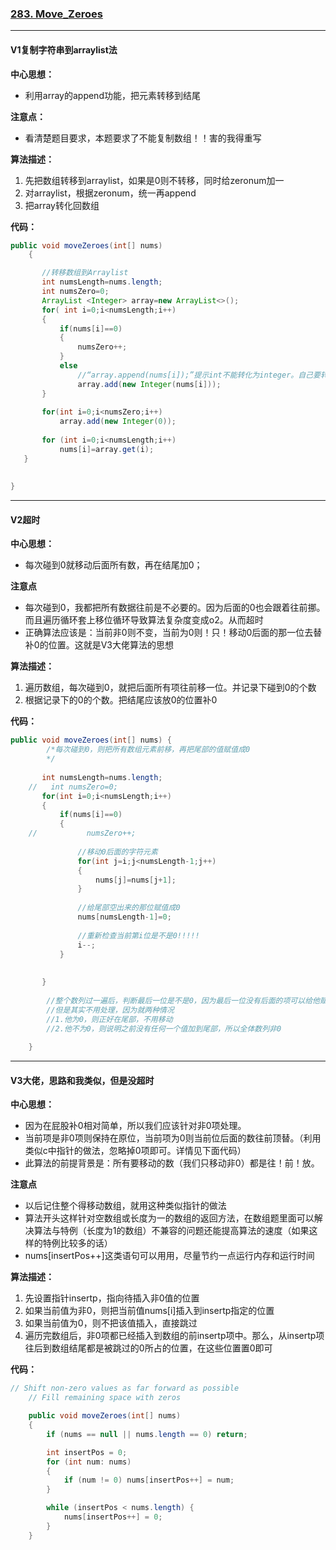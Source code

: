 ### [283. Move_Zeroes](//leetcode.com/problems/move-zeroes/)

---

#### V1复制字符串到arraylist法



**中心思想：**

- 利用array的append功能，把元素转移到结尾




**注意点：**
- 看清楚题目要求，本题要求了不能复制数组！！害的我得重写




**算法描述：**
1. 先把数组转移到arraylist，如果是0则不转移，同时给zeronum加一
2. 对arraylist，根据zeronum，统一再append
3. 把array转化回数组




**代码：**

```java
public void moveZeroes(int[] nums) 
	{

       //转移数组到Arraylist
       int numsLength=nums.length;
       int numsZero=0;
       ArrayList <Integer> array=new ArrayList<>();
       for( int i=0;i<numsLength;i++)
       {   
           if(nums[i]==0)
           {
               numsZero++;
           }
           else
               //“array.append(nums[i]);”提示int不能转化为integer。自己要转化一下
               array.add(new Integer(nums[i])); 
       }
       
       for(int i=0;i<numsZero;i++)    
           array.add(new Integer(0));
       
       for (int i=0;i<numsLength;i++)
           nums[i]=array.get(i);
   }
	
	
}
```

---

#### V2超时



**中心思想：**
- 每次碰到0就移动后面所有数，再在结尾加0；



**注意点**

- 每次碰到0，我都把所有数据往前是不必要的。因为后面的0也会跟着往前挪。而且遍历循环套上移位循环导致算法复杂度变成o2。从而超时
- 正确算法应该是：当前非0则不变，当前为0则！只！移动0后面的那一位去替补0的位置。这就是V3大佬算法的思想



**算法描述：**

1. 遍历数组，每次碰到0，就把后面所有项往前移一位。并记录下碰到0的个数
2. 根据记录下的0的个数。把结尾应该放0的位置补0



**代码：**

```java
public void moveZeroes(int[] nums) {
	    /*每次碰到0，则把所有数组元素前移，再把尾部的值赋值成0
	    */
	    
	   int numsLength=nums.length;
	//   int numsZero=0;
	   for(int i=0;i<numsLength;i++) 
	   {
	       if(nums[i]==0)
	       {
	//           numsZero++;
	           
	           //移动0后面的字符元素
	           for(int j=i;j<numsLength-1;j++)
	           {
	               nums[j]=nums[j+1];
	           }
	           
	           //给尾部空出来的那位赋值成0
	           nums[numsLength-1]=0;
	           
	           //重新检查当前第i位是不是0!!!!!
	           i--;
	       }
	       
	       
	   }
	    
	    //整个数列过一遍后，判断最后一位是不是0，因为最后一位没有后面的项可以给他赋值，只能单独判断
	    //但是其实不用处理，因为就两种情况
	    //1.他为0，则正好在尾部，不用移动
	    //2.他不为0，则说明之前没有任何一个值加到尾部，所以全体数列非0
	           
	}

```

---

#### V3大佬，思路和我类似，但是没超时



**中心思想：**

- 因为在屁股补0相对简单，所以我们应该针对非0项处理。
- 当前项是非0项则保持在原位，当前项为0则当前位后面的数往前顶替。（利用类似c中指针的做法，忽略掉0项即可。详情见下面代码）
- 此算法的前提背景是：所有要移动的数（我们只移动非0）都是往！前！放。



**注意点**

- 以后记住整个得移动数组，就用这种类似指针的做法
- 算法开头这样针对空数组或长度为一的数组的返回方法，在数组题里面可以解决算法与特例（长度为1的数组）不兼容的问题还能提高算法的速度（如果这样的特例比较多的话）
- nums[insertPos++]这类语句可以用用，尽量节约一点运行内存和运行时间



**算法描述：**

1. 先设置指针insertp，指向待插入非0值的位置
2. 如果当前值为非0，则把当前值nums[i]插入到insertp指定的位置
3. 如果当前值为0，则不把该值插入，直接跳过
4. 遍历完数组后，非0项都已经插入到数组的前insertp项中。那么，从insertp项往后到数组结尾都是被跳过的0所占的位置，在这些位置置0即可



**代码：**

```java
// Shift non-zero values as far forward as possible
	// Fill remaining space with zeros

	public void moveZeroes(int[] nums) 
	{
	    if (nums == null || nums.length == 0) return;        

	    int insertPos = 0;
	    for (int num: nums) 
	    {
	        if (num != 0) nums[insertPos++] = num;
	    }        

	    while (insertPos < nums.length) {
	        nums[insertPos++] = 0;
	    }
	}

```

